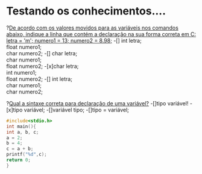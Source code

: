 # Testando os conhecimentos....

?[De acordo com os valores movidos para as variáveis nos comandos abaixo, indique a linha que contém a declaração na sua forma correta em C:<br/> letra = 'm'; numero1 = 13;   numero2 = 8.98;](single)
-[] int letra;<br/> float numero1; <br/>char numero2; 
-[] char letra;<br/> char numero1;<br/> float numero2;
-[x]char letra;<br/> int numero1;<br/> float numero2;
-[] int letra;<br/> char numero1;<br/> char numero2;              

?[Qual a sintaxe correta para declaração de uma variável?](single)
-[]tipo variável!
-[x]tipo variável;
-[]variável tipo;
-[]tipo = variável;

```C runnable
#include<stdio.h>
int main(){
int a, b, c;
a = 2;
b = 4;
c = a + b;
printf("%d",c);
return 0;
}
```


